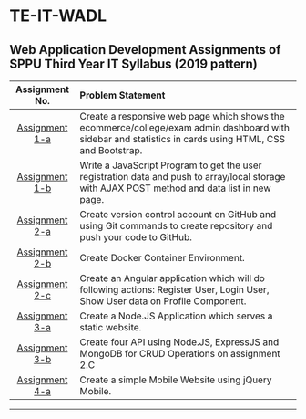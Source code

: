 # TE-IT-WADL


## Web Application Development Assignments of SPPU Third Year IT Syllabus (2019 pattern)



| Assignment No. | Problem Statement  |
| :--------------:  | :-------------- |
|[Assignment 1-a](Assignment1-A)| Create a responsive web page which shows the ecommerce/college/exam admin dashboard with sidebar and statistics in cards using HTML, CSS and Bootstrap.| 
|[Assignment 1-b](Assignment1-B)| Write a JavaScript Program to get the user registration data and push to array/local storage with AJAX POST method and data list in new page.|
|[Assignment 2-a](Assignment2-A)| Create version control account on GitHub and using Git commands to create repository and push your code to GitHub. |
|[Assignment 2-b](Assignment2-B)| Create Docker Container Environment.|
|[Assignment 2-c](Assignment2-C)|Create an Angular application which will do following actions: Register User, Login User, Show User data on Profile Component.|
|[Assignment 3-a](Assignment3-A)|Create a Node.JS Application which serves a static website.|
|[Assignment 3-b](Assignment3-B)|Create four API using Node.JS, ExpressJS and MongoDB for CRUD Operations on assignment 2.C |
|[Assignment 4-a](Assignment4-A)|Create a simple Mobile Website using jQuery Mobile.|

<hr>
